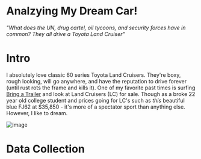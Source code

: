 # Analzying My Dream Car! 

*"What does the UN, drug cartel, oil tycoons, and security forces have in common? They all drive a Toyota Land Cruiser"*

# Intro
I absolutely love classic 60 series Toyota Land Cruisers. They're boxy, rough looking, will go anywhere, and have the reputation to drive forever (until rust rots the frame and kills it). One of my favorite past times is surfing [Bring a Trailer](https://bringatrailer.com/toyota/land-cruiser-fj60-fj62/) and look at Land Cruisers (LC) for sale. Though as a broke 22 year old college student and prices going for LC's such as _this_ beautiful blue FJ62 at $35,850 - it's more of a spectator sport than anything else. However, I like to dream. 

![image](https://user-images.githubusercontent.com/89032804/159412964-3683e5eb-d54f-42c0-aa64-38d7ae1f4d20.png)


# Data Collection
